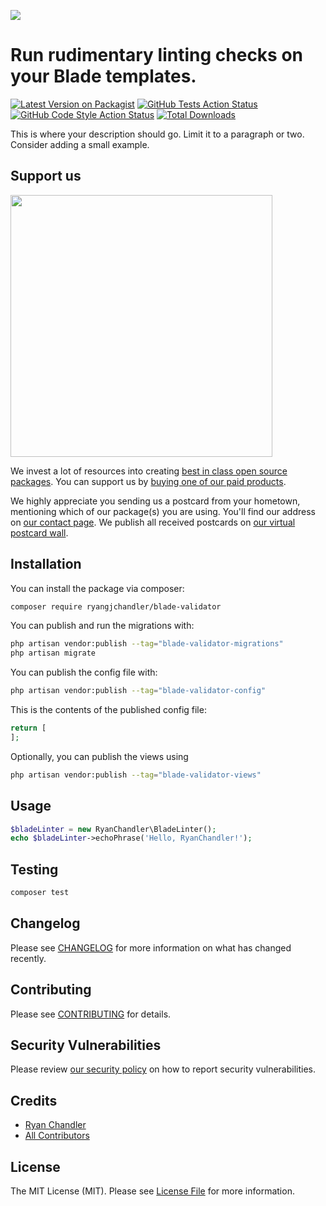 
[<img src="https://github-ads.s3.eu-central-1.amazonaws.com/support-ukraine.svg?t=1" />](https://supportukrainenow.org)

# Run rudimentary linting checks on your Blade templates.

[![Latest Version on Packagist](https://img.shields.io/packagist/v/ryangjchandler/blade-validator.svg?style=flat-square)](https://packagist.org/packages/ryangjchandler/blade-validator)
[![GitHub Tests Action Status](https://img.shields.io/github/workflow/status/ryangjchandler/blade-validator/run-tests?label=tests)](https://github.com/ryangjchandler/blade-validator/actions?query=workflow%3Arun-tests+branch%3Amain)
[![GitHub Code Style Action Status](https://img.shields.io/github/workflow/status/ryangjchandler/blade-validator/Check%20&%20fix%20styling?label=code%20style)](https://github.com/ryangjchandler/blade-validator/actions?query=workflow%3A"Check+%26+fix+styling"+branch%3Amain)
[![Total Downloads](https://img.shields.io/packagist/dt/ryangjchandler/blade-validator.svg?style=flat-square)](https://packagist.org/packages/ryangjchandler/blade-validator)

This is where your description should go. Limit it to a paragraph or two. Consider adding a small example.

## Support us

[<img src="https://github-ads.s3.eu-central-1.amazonaws.com/blade-validator.jpg?t=1" width="419px" />](https://spatie.be/github-ad-click/blade-validator)

We invest a lot of resources into creating [best in class open source packages](https://spatie.be/open-source). You can support us by [buying one of our paid products](https://spatie.be/open-source/support-us).

We highly appreciate you sending us a postcard from your hometown, mentioning which of our package(s) you are using. You'll find our address on [our contact page](https://spatie.be/about-us). We publish all received postcards on [our virtual postcard wall](https://spatie.be/open-source/postcards).

## Installation

You can install the package via composer:

```bash
composer require ryangjchandler/blade-validator
```

You can publish and run the migrations with:

```bash
php artisan vendor:publish --tag="blade-validator-migrations"
php artisan migrate
```

You can publish the config file with:

```bash
php artisan vendor:publish --tag="blade-validator-config"
```

This is the contents of the published config file:

```php
return [
];
```

Optionally, you can publish the views using

```bash
php artisan vendor:publish --tag="blade-validator-views"
```

## Usage

```php
$bladeLinter = new RyanChandler\BladeLinter();
echo $bladeLinter->echoPhrase('Hello, RyanChandler!');
```

## Testing

```bash
composer test
```

## Changelog

Please see [CHANGELOG](CHANGELOG.md) for more information on what has changed recently.

## Contributing

Please see [CONTRIBUTING](https://github.com/spatie/.github/blob/main/CONTRIBUTING.md) for details.

## Security Vulnerabilities

Please review [our security policy](../../security/policy) on how to report security vulnerabilities.

## Credits

- [Ryan Chandler](https://github.com/ryangjchandler)
- [All Contributors](../../contributors)

## License

The MIT License (MIT). Please see [License File](LICENSE.md) for more information.
